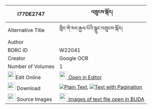 |I77DE2747|འཁྲུངས་སྐོར། 
| --- | --- 
|Alternative Title |གླིང་གེ་སར་རྒྱལ་པོའི་སྒྲུང་འཁྲུངས་སྐོར།
|Author | 
|BDRC ID | W22041
|Creator | Google OCR
|Number of Volumes| 1
|<img width="25" src="https://img.icons8.com/color/25/000000/edit-property.png">Edit Online| [<img width="25" src="https://avatars.githubusercontent.com/u/45091458?s=200&v=4"> Open in Editor](http://editor.openpecha.org/I77DE2747)
|<img width="25" src="https://img.icons8.com/fluent/48/000000/download-2.png"/>  Download | [![](https://img.icons8.com/color/20/000000/txt.png)Plain Text](https://github.com/Openpecha/I77DE2747/releases/download/v1/trung_kor_plain_I77DE2747.zip), [![](https://img.icons8.com/color/20/000000/txt.png)Text with Pagination](https://github.com/Openpecha/I77DE2747/releases/download/v1/trung_kor_pages_I77DE2747.zip)
|<img width="25" src="https://img.icons8.com/plasticine/100/000000/pictures-folder.png"/>  Source Images | [<img width="25" src="https://library.bdrc.io/icons/BUDA-small.svg"> Images of text file open in BUDA](https://library.bdrc.io/show/bdr:W22041)